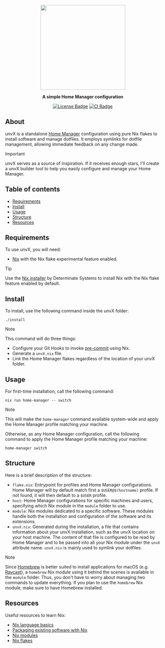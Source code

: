 <p align="center">
  <img width=275 src="https://github.com/user-attachments/assets/e57a9184-5af4-4694-9b88-c7a099d51f6a">
</p>
<p align="center">
  <b>A simple Home Manager configuration</b>
</p>
<p align="center">
  <a href="https://github.com/pabroux/unvX/blob/master/LICENSE"><img src="https://img.shields.io/github/license/pabroux/unvX.svg?label=License" alt="License Badge"></a>
  <a href="https://github.com/pabroux/unvX/actions/workflows/ci.yml"><img src="https://github.com/pabroux/unvX/actions/workflows/ci.yml/badge.svg" alt="CI Badge"></a>
</p>

## About

unvX is a standalone [Home Manager](https://github.com/nix-community/home-manager) configuration using pure Nix flakes to install software and manage dotfiles. It employs symlinks for dotfile management, allowing immediate feedback on any change made.

> [!IMPORTANT]
> unvX serves as a source of inspiration. If it receives enough stars, I'll create a unvX builder tool to help you easily configure and manage your Home Manager.

## Table of contents

- [Requirements](#requirements)
- [Install](#install)
- [Usage](#usage)
- [Structure](#structure)
- [Resources](#resources)

## Requirements

To use unvX, you will need:

- [Nix](https://nixos.org) with the Nix flake experimental feature enabled.

> [!TIP]
> Use the [Nix installer](https://github.com/DeterminateSystems/nix-installer) by Determinate Systems to install Nix with the Nix flake feature enabled by default.

## Install
To install, use the following command inside the unvX folder:
```
./install
```

> [!NOTE]
> This command will do three things:
> - Configure your Git Hooks to invoke [pre-commit](https://pre-commit.com) using Nix.
> - Generate a `unvX.nix` file.
> - Link the Home Manager flakes regardless of the location of your unvX folder.

## Usage
For first-time installation, call the following command:
```
nix run home-manager -- switch
```

> [!NOTE]
> This will make the `home-manager` command available system-wide and apply the Home Manager profile matching your machine.

Otherwise, as any Home Manager configuration, call the following command to apply the Home Manager profile matching your machine:
```
home-manager switch
```

## Structure
Here is a brief description of the structure:
- `flake.nix`: Entrypoint for profiles and Home Manager configurations. Home Manager will by default match first a `$USER@$(hostname)` profile. If not found, it will then default to a `$USER` profile.
- `host`: Home Manager configurations for specific machines and users, specifying which Nix module in the `module` folder to use.
- `module`: Nix modules dedicated to a specific software. These modules handle both the installation and configuration of the software and its extensions.
- `unvX.nix`: Generated during the installation, a file that contains information about your unvX installation, such as the unvX location on your host machine. The content of that file is configured to be read by Home Manager and to be passed into all your Nix module under the `unvX` attribute name. `unvX.nix` is mainly used to symlink your dotfiles.

> [!NOTE]
> Since [Homebrew](https://brew.sh) is better suited to install applications for macOS (e.g. [Raycast](https://www.raycast.com)), a `homebrew` Nix module using it behind the scenes is available in the `module` folder. Thus, you don't have to worry about managing two commands to update everything. If you plan to use the `homebrew` Nix module, make sure to have Homebrew installed.

## Resources
Useful resources to learn Nix:

- [Nix language basics](https://nix.dev/tutorials/nix-language)
- [Packaging existing software with Nix](https://nix.dev/tutorials/packaging-existing-software)
- [Nix modules](https://nix.dev/tutorials/module-system/)
- [Nix flakes](https://zero-to-nix.com/concepts/flakes/)

